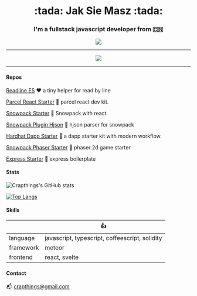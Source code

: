 <h1 align='center'>:tada: Jak Sie Masz :tada:</h1>

<h3 align='center'>I'm a fullstack javascript developer from 🇨🇳</h3>

<div align='center'>
  <img src='https://komarev.com/ghpvc/?username=crapthings&style=plastic&color=brightgreen&label=Party+Party+Yeah' />
</div>

---

<div align='center'>
  <img src='https://user-images.githubusercontent.com/1147704/142792552-de3e3e96-4277-4de6-b819-36644707b208.gif' />
</div>

---

#### Repos

[Readline ES](https://github.com/crapthings/readline-es) :heart: a tiny helper for read by line

[Parcel React Starter](https://github.com/crapthings/parcel-react-starter) :rocket: parcel react dev kit.

[Snowpack Starter](https://github.com/crapthings/snowpack-starter-kit) :rocket: Snowpack with react.

[Snowpack Plugin Hjson](https://github.com/crapthings/snowpack-plugin-hjson) :rocket: hjson parser for snowpack

[Hardhat Dapp Starter](https://github.com/crapthings/hardhat-dapp-starter) :rocket: a dapp starter kit with modern workflow.

[Snowpack Phaser Starter](https://github.com/crapthings/snowpack-phaser-starter) :rocket: phaser 2d game starter

[Express Starter](https://github.com/crapthings/express-starter) :rocket: express boilerplate

#### Stats

![Crapthings's GitHub stats](https://github-readme-stats.vercel.app/api?username=crapthings&bg_color=30,e96443,904e95&title_color=fff&text_color=fff&show_icons=true&icon_color=fff)

[![Top Langs](https://github-readme-stats.vercel.app/api/top-langs/?username=crapthings&layout=compact&&langs_count=10)](https://github.com/anuraghazra/github-readme-stats)

#### Skills

|| :+1: |
| --- | --- |
| language | javascript, typescript, coffeescript, solidity |
| framework | meteor |
| frontend | react, svelte |

#### Contact

:mailbox_with_mail: [crapthings@gmail.com](mailto:crapthings@gmail.com)
